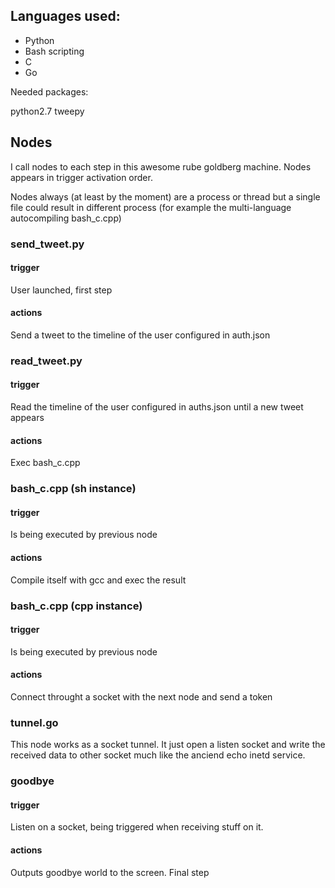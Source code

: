 ## Languages used:
 * Python
 * Bash scripting 
 * C
 * Go

Needed packages:

python2.7
tweepy

## Nodes
I call nodes to each step in this awesome rube goldberg machine. 
Nodes appears in trigger activation order. 

Nodes always (at least by the moment) are a process or thread but
a single file could result in different process (for example the
multi-language autocompiling bash_c.cpp)

### send_tweet.py 

#### trigger
User launched, first step
#### actions
Send a tweet to the timeline of the user configured in auth.json

### read_tweet.py

#### trigger
Read the timeline of the user configured in auths.json until a new tweet appears

#### actions
Exec bash_c.cpp

### bash_c.cpp (sh instance)

#### trigger
Is being executed by previous node

#### actions
Compile itself with gcc and exec the result

### bash_c.cpp (cpp instance)

#### trigger
Is being executed by previous node

#### actions
Connect throught a socket with the next node and send a token

### tunnel.go
This node works as a socket tunnel. It just open a listen socket and write the 
received data to other socket much like the anciend echo inetd service.

### goodbye

#### trigger
Listen on a socket, being triggered when receiving stuff on it.

#### actions
Outputs goodbye world to the screen. Final step

